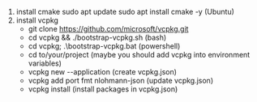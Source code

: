 1. install cmake
   sudo apt update
   sudo apt install cmake -y (Ubuntu)
2. install vcpkg 
   - git clone https://github.com/microsoft/vcpkg.git
   - cd vcpkg && ./bootstrap-vcpkg.sh (bash)
   - cd vcpkg; .\bootstrap-vcpkg.bat (powershell)
   - cd to/your/project (maybe you should add vcpkg into environment variables)
   - vcpkg new --application (create vcpkg.json)
   - vcpkg add port fmt nlohmann-json (update vcpkg.json)
   - vcpkg install (install packages in vcpkg.json)